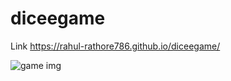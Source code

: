 # diceegame
Link https://rahul-rathore786.github.io/diceegame/

![game img](https://www.linkpicture.com/q/Dicee_game.png)
